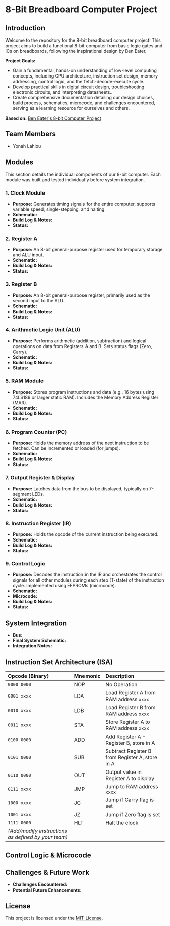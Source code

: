 # 8-Bit Breadboard Computer Project

## Introduction

Welcome to the repository for the 8-bit breadboard computer project! This project aims to build a functional 8-bit computer from basic logic gates and ICs on breadboards, following the inspirational design by Ben Eater.

**Project Goals:**
* Gain a fundamental, hands-on understanding of low-level computing concepts, including CPU architecture, instruction set design, memory addressing, control logic, and the fetch-decode-execute cycle.
* Develop practical skills in digital circuit design, troubleshooting electronic circuits, and interpreting datasheets..
* Create comprehensive documentation detailing our design choices, build process, schematics, microcode, and challenges encountered, serving as a learning resource for ourselves and others.

**Based on:** [Ben Eater's 8-bit Computer Project](https://eater.net/8bit)

## Team Members

* Yonah Lahlou


## Modules

This section details the individual components of our 8-bit computer. Each module was built and tested individually before system integration.

### 1. Clock Module
* **Purpose:** Generates timing signals for the entire computer, supports variable speed, single-stepping, and halting.
* **Schematic:** 
* **Build Log & Notes:** 
* **Status:**

### 2. Register A
* **Purpose:** An 8-bit general-purpose register used for temporary storage and ALU input.
* **Schematic:** 
* **Build Log & Notes:**
* **Status:**

### 3. Register B
* **Purpose:** An 8-bit general-purpose register, primarily used as the second input to the ALU.
* **Schematic:**
* **Build Log & Notes:**
* **Status:**

### 4. Arithmetic Logic Unit (ALU)
* **Purpose:** Performs arithmetic (addition, subtraction) and logical operations on data from Registers A and B. Sets status flags (Zero, Carry).
* **Schematic:**
* **Build Log & Notes:**
* **Status:**

### 5. RAM Module
* **Purpose:** Stores program instructions and data (e.g., 16 bytes using 74LS189 or larger static RAM). Includes the Memory Address Register (MAR).
* **Schematic:**
* **Build Log & Notes:**
* **Status:**

### 6. Program Counter (PC)
* **Purpose:** Holds the memory address of the next instruction to be fetched. Can be incremented or loaded (for jumps).
* **Schematic:**
* **Build Log & Notes:**
* **Status:**

### 7. Output Register & Display
* **Purpose:** Latches data from the bus to be displayed, typically on 7-segment LEDs.
* **Schematic:**
* **Build Log & Notes:**
* **Status:**

### 8. Instruction Register (IR)
* **Purpose:** Holds the opcode of the current instruction being executed.
* **Schematic:**
* **Build Log & Notes:**
* **Status:**

### 9. Control Logic
* **Purpose:** Decodes the instruction in the IR and orchestrates the control signals for all other modules during each step (T-state) of the instruction cycle. Implemented using EEPROMs (microcode).
* **Schematic:**
* **Microcode:**
* **Build Log & Notes:**
* **Status:**

## System Integration

* **Bus:**
* **Final System Schematic:**
* **Integration Notes:**

## Instruction Set Architecture (ISA)

| Opcode (Binary) | Mnemonic | Description                       |
| :-------------- | :------- | :-------------------------------- |
| `0000 0000`     | NOP      | No Operation                      |
| `0001 xxxx`     | LDA      | Load Register A from RAM address `xxxx` |
| `0010 xxxx`     | LDB      | Load Register B from RAM address `xxxx` |
| `0011 xxxx`     | STA      | Store Register A to RAM address `xxxx`  |
| `0100 0000`     | ADD      | Add Register A + Register B, store in A |
| `0101 0000`     | SUB      | Subtract Register B from Register A, store in A |
| `0110 0000`     | OUT      | Output value in Register A to display |
| `0111 xxxx`     | JMP      | Jump to RAM address `xxxx`        |
| `1000 xxxx`     | JC       | Jump if Carry flag is set         |
| `1001 xxxx`     | JZ       | Jump if Zero flag is set          |
| `1111 0000`     | HLT      | Halt the clock                    |
| *(Add/modify instructions as defined by your team)* |          |                                   |

## Control Logic & Microcode


## Challenges & Future Work

* **Challenges Encountered:** 
* **Potential Future Enhancements:**

## License

This project is licensed under the [MIT License](LICENSE).